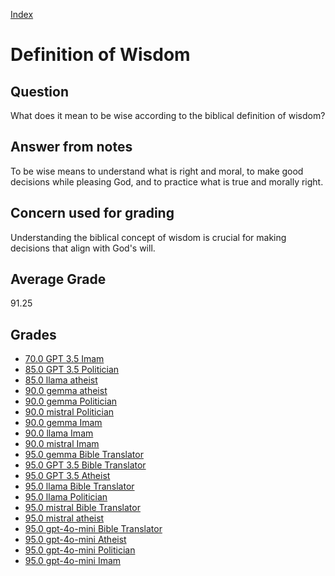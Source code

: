 
[Index](../index.md)
# Definition of Wisdom
## Question
What does it mean to be wise according to the biblical definition of wisdom?

## Answer from notes
To be wise means to understand what is right and moral, to make good decisions while pleasing God, and to practice what is true and morally right.

## Concern used for grading
Understanding the biblical concept of wisdom is crucial for making decisions that align with God's will.

## Average Grade
91.25

## Grades
 * [70.0 GPT 3.5 Imam](../answers/GPT_3.5_Imam/Definition_of_Wisdom.md)
 * [85.0 GPT 3.5 Politician](../answers/GPT_3.5_Politician/Definition_of_Wisdom.md)
 * [85.0 llama atheist](../answers/llama_atheist/Definition_of_Wisdom.md)
 * [90.0 gemma atheist](../answers/gemma_atheist/Definition_of_Wisdom.md)
 * [90.0 gemma Politician](../answers/gemma_Politician/Definition_of_Wisdom.md)
 * [90.0 mistral Politician](../answers/mistral_Politician/Definition_of_Wisdom.md)
 * [90.0 gemma Imam](../answers/gemma_Imam/Definition_of_Wisdom.md)
 * [90.0 llama Imam](../answers/llama_Imam/Definition_of_Wisdom.md)
 * [90.0 mistral Imam](../answers/mistral_Imam/Definition_of_Wisdom.md)
 * [95.0 gemma Bible Translator](../answers/gemma_Bible_Translator/Definition_of_Wisdom.md)
 * [95.0 GPT 3.5 Bible Translator](../answers/GPT_3.5_Bible_Translator/Definition_of_Wisdom.md)
 * [95.0 GPT 3.5 Atheist](../answers/GPT_3.5_Atheist/Definition_of_Wisdom.md)
 * [95.0 llama Bible Translator](../answers/llama_Bible_Translator/Definition_of_Wisdom.md)
 * [95.0 llama Politician](../answers/llama_Politician/Definition_of_Wisdom.md)
 * [95.0 mistral Bible Translator](../answers/mistral_Bible_Translator/Definition_of_Wisdom.md)
 * [95.0 mistral atheist](../answers/mistral_atheist/Definition_of_Wisdom.md)
 * [95.0 gpt-4o-mini Bible Translator](../answers/gpt-4o-mini_Bible_Translator/Definition_of_Wisdom.md)
 * [95.0 gpt-4o-mini Atheist](../answers/gpt-4o-mini_Atheist/Definition_of_Wisdom.md)
 * [95.0 gpt-4o-mini Politician](../answers/gpt-4o-mini_Politician/Definition_of_Wisdom.md)
 * [95.0 gpt-4o-mini Imam](../answers/gpt-4o-mini_Imam/Definition_of_Wisdom.md)
